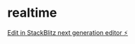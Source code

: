 # realtime

[Edit in StackBlitz next generation editor ⚡️](https://stackblitz.com/~/github.com/deangilmoreremix/realtime)
